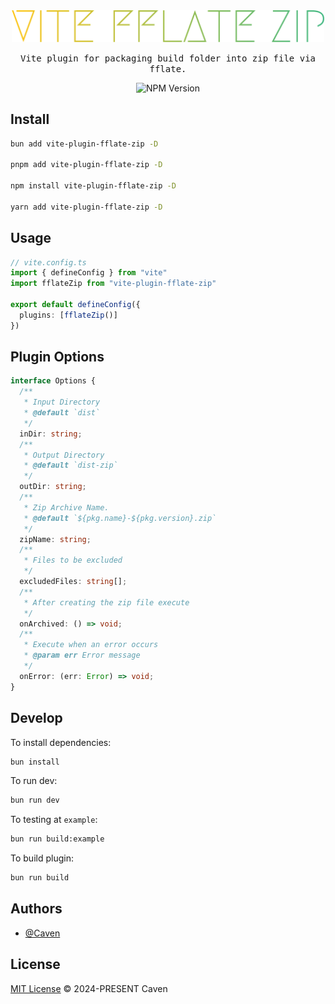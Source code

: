 <p align="center" style="margin-top: 16px;">
  <p align="center">
    <a href="https://github.com/heybrostudio/vite-plugin-fflate-zip">
      <img alt="Vite plugin for packaging build folder into zip file via fflate" src="https://raw.githubusercontent.com/heybrostudio/vite-plugin-fflate-zip/main/.github/logo.svg" width="500">
    </a>
  </p>
  <p align="center">
    <samp>Vite plugin for packaging build folder into zip file via fflate.</samp>
  </p>
  <p align="center"><img alt="NPM Version" src="https://img.shields.io/npm/v/vite-plugin-fflate-zip"></p>
</p>

## Install

```bash
bun add vite-plugin-fflate-zip -D

pnpm add vite-plugin-fflate-zip -D

npm install vite-plugin-fflate-zip -D

yarn add vite-plugin-fflate-zip -D
```

## Usage

```ts
// vite.config.ts
import { defineConfig } from "vite"
import fflateZip from "vite-plugin-fflate-zip"

export default defineConfig({
  plugins: [fflateZip()]
})
```

## Plugin Options

```ts
interface Options {
  /**
   * Input Directory
   * @default `dist`
   */
  inDir: string;
  /**
   * Output Directory
   * @default `dist-zip`
   */
  outDir: string;
  /**
   * Zip Archive Name. 
   * @default `${pkg.name}-${pkg.version}.zip`
   */
  zipName: string;
  /**
   * Files to be excluded
   */
  excludedFiles: string[];
  /**
   * After creating the zip file execute
   */
  onArchived: () => void;
  /**
   * Execute when an error occurs
   * @param err Error message
   */
  onError: (err: Error) => void;
}
```

## Develop

To install dependencies:

```bash
bun install
```

To run dev:

```bash
bun run dev
```

To testing at `example`:

```bash
bun run build:example
```

To build plugin:

```bash
bun run build
```

## Authors

- [@Caven](https://github.com/keyding)

## License
[MIT License](https://github.com/heybrostudio/bun-lib-starter/blob/main/LICENSE) © 2024-PRESENT Caven